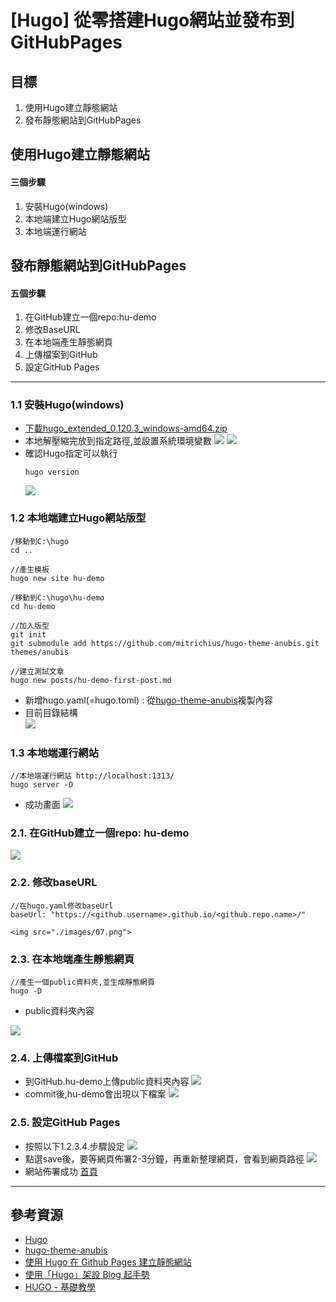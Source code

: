 # [Hugo] 從零搭建Hugo網站並發布到GitHubPages

## 目標
1. 使用Hugo建立靜態網站
2. 發布靜態網站到GitHubPages

## 使用Hugo建立靜態網站
#### 三個步驟
1. 安裝Hugo(windows)
2. 本地端建立Hugo網站版型
3. 本地端運行網站

## 發布靜態網站到GitHubPages
#### 五個步驟
1. 在GitHub建立一個repo:hu-demo
1. 修改BaseURL
2. 在本地端產生靜態網頁
3. 上傳檔案到GitHub
4. 設定GitHub Pages



---


### 1.1 安裝Hugo(windows)
- [下載hugo_extended_0.120.3_windows-amd64.zip](https://github.com/gohugoio/hugo/releases)
- 本地解壓縮完放到指定路徑,並設置系統環境變數
    <img src="./images/1.png">
    <img src="./images/02.png">
- 確認Hugo指定可以執行
    ```
    hugo version
    ```
    <img src="./images/03.png">


### 1.2 本地端建立Hugo網站版型
```
/移動到C:\hugo
cd .. 

//產生模板
hugo new site hu-demo

/移動到C:\hugo\hu-demo
cd hu-demo

//加入版型
git init
git submodule add https://github.com/mitrichius/hugo-theme-anubis.git themes/anubis

//建立測試文章
hugo new posts/hu-demo-first-post.md

```
- 新增hugo.yaml(=hugo.toml) : 從[hugo-theme-anubis](https://themes.gohugo.io/themes/hugo-theme-anubis/#update-config-file)複製內容
- 目前目錄結構<br>
    <img src="./images/04.png">

### 1.3 本地端運行網站
```
//本地端運行網站 http://localhost:1313/
hugo server -D
```
- 成功畫面
    <img src="./images/05.png">
    

### 2.1. 在GitHub建立一個repo: hu-demo
<img src="./images/06.png">


### 2.2. 修改baseURL
```
//在hugo.yaml修改baseUrl
baseUrl: "https://<github.username>.github.io/<github.repo.name>/"
```
    <img src="./images/07.png">


### 2.3. 在本地端產生靜態網頁
```
//產生一個public資料夾,並生成靜態網頁
hugo -D
```
- public資料夾內容<br>
<img src="./images/08.png">


### 2.4. 上傳檔案到GitHub
- 到GitHub.hu-demo上傳public資料夾內容
    <img src="./images/09.png">
- commit後,hu-demo會出現以下檔案
    <img src="./images/10.png">


### 2.5. 設定GitHub Pages
- 按照以下1.2.3.4.步驟設定
  <img src="./images/11.png">
- 點選save後，要等網頁佈署2-3分鐘，再重新整理網頁，會看到網頁路徑
  <img src="./images/12.png">
- 網站佈署成功
    [首頁](https://xu3clayu83ire.github.io/hu-demo/)
---


## 參考資源
- [Hugo](https://gohugo.io/)
- [hugo-theme-anubis](https://themes.gohugo.io/themes/hugo-theme-anubis/)
- [使用 Hugo 在 Github Pages 建立靜態網站](https://hackmd.io/@udzQ2BohS5C0Xc66dtaYIA/S1wSWRbrO)
- [使用「Hugo」架設 Blog 起手勢](https://coreynote.life/posts/2022/12/hello-hugo/)
- [HUGO - 基礎教學](https://hi-founder.com/p/hugo-%E5%9F%BA%E7%A4%8E%E6%95%99%E5%AD%B8/#configtoml-%E5%B8%B8%E7%94%A8%E9%A0%85%E7%9B%AE)



